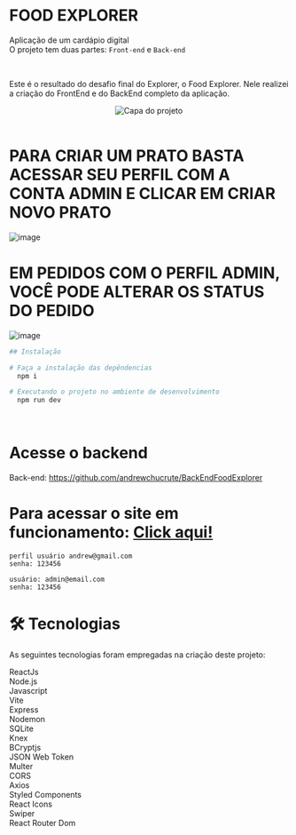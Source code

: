 
# FOOD EXPLORER
Aplicação de um cardápio digital<br>
O projeto tem duas partes: `Front-end` e `Back-end`

<div align="center">

</div>
<br>

Este é o resultado do desafio final do Explorer, o Food Explorer.
Nele realizei a criação do FrontEnd e do BackEnd completo da aplicação.

<div align="center">
  <img alt="Capa do projeto" title="FoodExplorer" src="https://i.imgur.com/eOwPbOt.jpg">
</div>
<br>

# PARA CRIAR UM PRATO BASTA ACESSAR SEU PERFIL COM A CONTA ADMIN E CLICAR EM CRIAR NOVO PRATO
![image](https://github.com/andrewchucrute/FoodExplorer-FRONTEND/assets/103382295/eaeeb4f0-aa1b-44e9-987e-65f6e5ca19e8)

# EM PEDIDOS COM O PERFIL ADMIN, VOCÊ PODE ALTERAR OS STATUS DO PEDIDO
![image](https://github.com/andrewchucrute/FoodExplorer-FRONTEND/assets/103382295/84e748d8-fbf1-4300-9e8d-76375ef00ccf)






```bash
## Instalação  

# Faça a instalação das depêndencias
  npm i

# Executando o projeto no ambiente de desenvolvimento
  npm run dev
```
<br>

# Acesse o backend

Back-end: https://github.com/andrewchucrute/BackEndFoodExplorer

# Para acessar o site em funcionamento: [Click aqui!](https://main--glowing-vacherin-d1828f.netlify.app/)

```
perfil usuário andrew@gmail.com 
senha: 123456

usuário: admin@email.com
senha: 123456
```
# 🛠 Tecnologias
As seguintes tecnologias foram empregadas na criação deste projeto:

ReactJs
<br>
Node.js
<br>
Javascript
<br>
Vite
<br>
Express
<br>
Nodemon
<br>
SQLite
<br>
Knex
<br>
BCryptjs
<br>
JSON Web Token
<br>
Multer
<br>
CORS
<br>
Axios
<br>
Styled Components
<br>
React Icons
<br>
Swiper
<br>
React Router Dom


